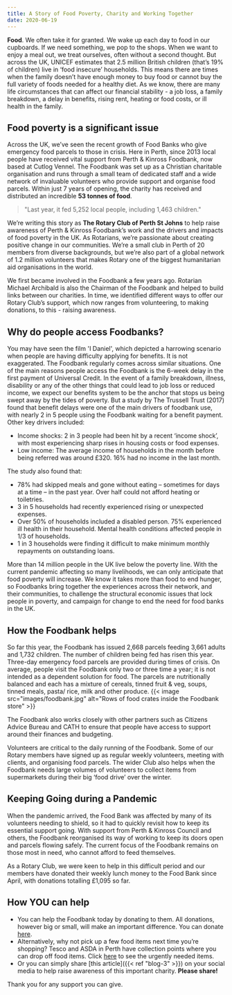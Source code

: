 ```yaml
---
title: A Story of Food Poverty, Charity and Working Together
date: 2020-06-19
---
```

**Food**. We often take it for granted. We wake up each day to food in our cupboards.  If we need something, we pop to the shops. 
When we want to enjoy a meal out, we treat ourselves, often without a second thought. But across the UK, UNICEF estimates
that 2.5 million British children (that’s 19% of children) live in ‘food insecure’ households. This means there are times
when the family doesn’t have enough money to buy food or cannot buy the full variety of foods needed for a healthy diet.
As we know, there are many life circumstances that can affect our financial stability - a job loss, a family breakdown,
a delay in benefits, rising rent, heating or food costs, or ill health in the family.

## Food poverty is a significant issue

Across the UK, we’ve seen the recent growth of Food Banks who give emergency food
parcels to those in crisis.  Here in Perth, since 2013 local people have received vital support from Perth &amp; Kinross
Foodbank, now based at Cutlog Vennel.  The Foodbank was set up as a Christian charitable organisation and runs through a small
team of dedicated staff and a wide network of invaluable volunteers who provide support and organise food parcels.
Within just 7 years of opening, the charity has received and distributed an incredible **53 tonnes of food**.

> "Last year, it fed 5,252 local people, including 1,463 children."
 
We’re writing this story as **The Rotary Club of Perth St Johns** to help raise awareness of Perth &amp; Kinross Foodbank’s
work and the drivers and impacts of food poverty in the UK.  As Rotarians, we’re passionate about creating positive change
in our communities.  We’re a small club in Perth of 20 members from diverse backgrounds, but we’re also part of a global
network of 1.2 million volunteers that makes Rotary one of the biggest humanitarian aid organisations in the world.

We first became involved in the Foodbank a few years ago.  Rotarian Michael Archibald is also the Chairman of the Foodbank
and helped to build links between our charities.  In time, we identified different ways to offer our Rotary Club’s support,
which now ranges from volunteering, to making donations, to this - raising awareness.

## Why do people access Foodbanks?

You may have seen the film 'I Daniel', which depicted a harrowing scenario when people are having difficulty applying for
benefits.  It is not exaggerated.  The Foodbank regularly comes across similar situations.  One of the main reasons people
access the Foodbank is the 6-week delay in the first payment of Universal Credit.  In the event of a family breakdown,
illness, disability or any of the other things that could lead to job loss or reduced income, we expect our benefits
system to be the anchor that stops us being swept away by the tides of poverty.  But a study by The Trussell Trust (2017)
found that benefit delays were one of the main drivers of foodbank use, with nearly 2 in 5 people using the Foodbank waiting
for a benefit payment.  Other key drivers included:

- Income shocks: 2 in 3 people had been hit by a recent ‘income shock’, with most experiencing sharp rises in housing
costs or food expenses.
- Low income: The average income of households in the month before being referred was around £320. 16% had no income in the last month.

The study also found that:

- 78% had skipped meals and gone without eating – sometimes for days at a time – in the past year. Over half could
not afford heating or toiletries.
- 3 in 5 households had recently experienced rising or unexpected expenses.
- Over 50% of households included a disabled person. 75% experienced ill health in their household.
Mental health conditions affected people in 1/3 of households.
- 1 in 3 households were finding it difficult to make minimum monthly repayments on outstanding loans.

More than 14 million people in the UK live below the poverty line. With the current pandemic affecting so many livelihoods,
we can only anticipate that food poverty will increase.  We know it takes more than food to end hunger, so Foodbanks bring
together the experiences across their network, and their communities, to challenge the structural economic issues that lock
people in poverty, and campaign for change to end the need for food banks in the UK.

## How the Foodbank helps

So far this year, the Foodbank has issued 2,668 parcels feeding 3,661 adults and 1,732 children. The number of children
being fed has risen this year. Three-day emergency food parcels are provided during times of crisis. On average, people
visit the Foodbank only two or three time a year; it is not intended as a dependent solution for food. The parcels are
nutritionally balanced and each has a mixture of cereals, tinned fruit &amp; veg, soups, tinned meals, pasta/ rice, milk
and other produce.
{{< image src="images/foodbank.jpg" alt="Rows of food crates inside the Foodbank store" >}}

The Foodbank also works closely with other partners such as Citizens Advice Bureau and CATH to ensure that people have
access to support around their finances and budgeting.</p>

Volunteers are critical to the daily running of the Foodbank. Some of our Rotary members have signed up as regular weekly
volunteers, meeting with clients, and organising food parcels. The wider Club also helps when the Foodbank needs large
volumes of volunteers to collect items from supermarkets during their big ‘food drive’ over the winter.</p>

## Keeping Going during a Pandemic

When the pandemic arrived, the Food Bank was affected by many of its volunteers needing to shield, so it had to quickly
revisit how to keep its essential support going.  With support from Perth &amp; Kinross Council and others, the Foodbank
reorganised its way of working to keep its doors open and parcels flowing safely. The current focus of the Foodbank
remains on those most in need, who cannot afford to feed themselves.

As a Rotary Club, we were keen to help in this difficult period and our members have donated their weekly lunch money
to the Food Bank since April, with donations totalling £1,095 so far.

## How YOU can help

- You can help the Foodbank today by donating to them. All donations, however big or small, will make an important
difference. You can donate [here](https://perthkinross.foodbank.org.uk/give-help/donate-money/).
- Alternatively, why not pick up a few food items next time you’re shopping? Tesco and ASDA in Perth have collection
points where you can drop off food items. Click
[here](https://perthkinross.foodbank.org.uk/give-help/donate-food/) to see the urgently needed items.</li>
- Or you can simply share [this article]({{< ref "blog-3" >}}) on your social media to help raise awareness of this important charity. **Please share!**

Thank you for any support you can give.